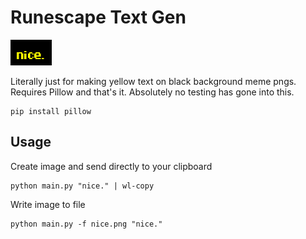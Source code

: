 # Runescape Text Gen
![nice](nice.png)

Literally just for making yellow text on black background meme pngs. Requires Pillow and that's it. Absolutely no testing has gone into this.
```
pip install pillow
```
## Usage
Create image and send directly to your clipboard
```
python main.py "nice." | wl-copy
```
Write image to file
```
python main.py -f nice.png "nice."
```
